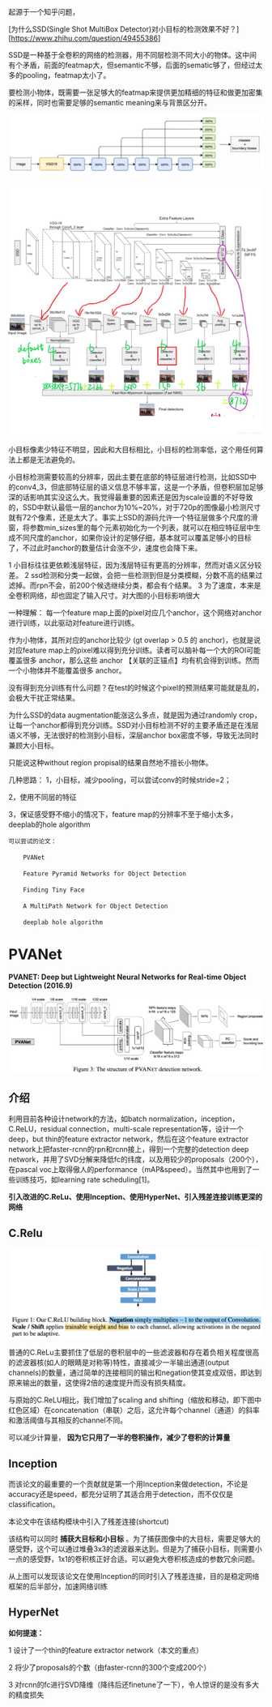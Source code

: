 起源于一个知乎问题，

[为什么SSD(Single Shot MultiBox Detector)对小目标的检测效果不好？][https://www.zhihu.com/question/49455386]

SSD是一种基于全卷积的网络的检测器，用不同层检测不同大小的物体。这中间有个矛盾，前面的featmap大，但semantic不够，后面的sematic够了，但经过太多的pooling，featmap太小了。

要检测小物体，既需要一张足够大的featmap来提供更加精细的特征和做更加密集的采样，同时也需要足够的semantic meaning来与背景区分开。

![avatar](media/751b77ba82feb377bb0f5225d71f6de1.png)

![avatar](media/d3b8c444f92608493226aa0d84c2432c.png)

小目标像素少特征不明显，因此和大目标相比，小目标的检测率低，这个用任何算法上都是无法避免的。

小目标检测需要较高的分辨率，因此主要在底部的特征层进行检测，比如SSD中的conv4_3，但底部特征层的语义信息不够丰富，这是一个矛盾，但卷积层加足够深的话影响其实没这么大。我觉得最重要的因素还是因为scale设置的不好导致的，SSD中默认最低一层的anchor为10%~20%，对于720p的图像最小检测尺寸就有72个像素，还是太大了。事实上SSD的源码允许一个特征层做多个尺度的滑窗，将参数min_sizes里的每个元素初始化为一个列表，就可以在相应特征层中生成不同尺度的anchor，如果你设计的足够仔细，基本就可以覆盖足够小的目标了，不过此时anchor的数量估计会涨不少，速度也会降下来。

1 小目标往往更依赖浅层特征，因为浅层特征有更高的分辨率，然而对语义区分较差。
2 ssd检测和分类一起做，会把一些检测到但是分类模糊，分数不高的结果过滤掉。而rpn不会，前200个候选继续分类，都会有个结果。
3 为了速度，本来是全卷积网络，却也固定了输入尺寸。对大图的小目标影响很大

一种理解：
每一个feature map上面的pixel对应几个anchor，这个网络对anchor进行训练，以此驱动对feature进行训练。

作为小物体，其所对应的anchor比较少 (gt overlap > 0.5 的 anchor)，也就是说对应feature map上的pixel难以得到充分训练。读者可以脑补每一个大的ROI可能覆盖很多 anchor，那么这些 anchor 【关联的正锚点】均有机会得到训练。然而一个小物体并不能覆盖很多 anchor。

没有得到充分训练有什么问题？在test的时候这个pixel的预测结果可能就是乱的，会极大干扰正常结果。

为什么SSD的data augmentation能涨这么多点，就是因为通过randomly crop，让每一个anchor都得到充分训练。SSD对小目标检测不好的主要矛盾还是在浅层语义不够，无法很好的检测到小目标，深层anchor box密度不够，导致无法同时兼顾大小目标。

只能说这种without region propisal的结果自然地不擅长小物体。

几种思路：
1，小目标，减少pooling，可以尝试conv的时候stride=2；

2，使用不同层的特征

3，保证感受野不缩小的情况下，feature map的分辨率不至于缩小太多，deeplab的hole algorithm



```
可以尝试的论文：

    PVANet

    Feature Pyramid Networks for Object Detection

    Finding Tiny Face

    A MultiPath Network for Object Detection

    deeplab hole algorithm
```

# PVANet

**PVANET: Deep but Lightweight Neural Networks for Real-time Object Detection (2016.9)**

![avatar](media/20161128225505075.jpg)

## 介绍

利用目前各种设计network的方法，如batch normalization，inception，C.ReLU，residual connection，multi-scale representation等，设计一个deep，but thin的feature extractor network，然后在这个feature extractor network上把faster-rcnn的rpn和rcnn接上，得到一个完整的detection deep network，并用了SVD分解来降低fc的纬度，以及用较少的proposals（200个），在pascal voc上取得傲人的performance（mAP&speed）。当然其中也用到了一些训练技巧，如learning rate scheduling[1]。

**引入改进的C.ReLu、使用Inception、使用HyperNet、引入残差连接训练更深的网络**

## C.Relu

![avatar](media/20160908150347858.jpg)

普通的C.ReLu主要抓住了低层的卷积层中的一些滤波器和存在着负相关程度很高的滤波器核(如人的眼睛是对称等)特性，直接减少一半输出通道(output channels)的数量，通过简单的连接相同的输出和negation使其变成双倍，即达到原来输出的数量，这使得2倍的速度提升而没有损失精度。

与原始的C.ReLU相比，我们增加了scaling and shifting（缩放和移动，即下图中红色区域）在concatenation（串联）之后，这允许每个channel（通道）的斜率和激活阈值与其相反的channel不同。

可以减少计算量， **因为它只用了一半的卷积操作，减少了卷积的计算量** 



## Inception

而该论文的最重要的一个贡献就是第一个用Inception来做detection，不论是accuracy还是speed，都充分证明了其适合用于detection，而不仅仅是classification。

本论文中在该结构模块中引入了残差连接(shortcut)

该结构可以同时 **捕获大目标和小目标** 。为了捕获图像中的大目标，需要足够大的感受野，这个可以通过堆叠3x3的滤波器来达到。但是为了捕获小目标，则需要小一点的感受野，1x1的卷积核正好合适。可以避免大卷积核造成的参数冗余问题。

从上图可以发现该论文在使用Inception的同时引入了残差连接，目的是稳定网络框架的后半部分，加速网络训练



## HyperNet





**如何提速：**

1 设计了一个thin的feature extractor network（本文的重点）

2 将少了proposals的个数（由faster-rcnn的300个变成200个）

3 对rcnn的fc进行SVD降维（降纬后还finetune了一下），令人惊讶的是没有多大的精度损失

























